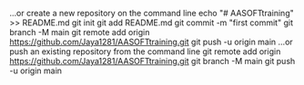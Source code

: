 
…or create a new repository on the command line
echo "# AASOFTtraining" >> README.md
git init
git add README.md
git commit -m "first commit"
git branch -M main
git remote add origin https://github.com/Jaya1281/AASOFTtraining.git
git push -u origin main
…or push an existing repository from the command line
git remote add origin https://github.com/Jaya1281/AASOFTtraining.git
git branch -M main
git push -u origin main
